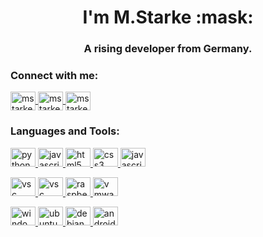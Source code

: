 <h1 align="center">I'm M.Starke :mask:</h1>
<h3 align="center">A rising developer from Germany.</h3>

<h3 align="left">Connect with me:</h3>
<p align="left">
    <a href="https://linkedin.com/in/mstarke-ae" target="blank">
        <img align="center" src="https://cdn.jsdelivr.net/npm/simple-icons@4.5.0/icons/linkedin.svg" alt="mstarke-ae" height="30" width="40" />
    </a>
    <a href="mailto:mstarke@bbw-fi.de" target="blank">
        <img align="center" src="https://cdn.jsdelivr.net/npm/simple-icons@4.5.0/icons/microsoftoutlook.svg" alt="mstarke-ae" height="30" width="40" />
    </a>
    <a href="https://discord.gg/JgbAXvS" target="blank">
        <img align="center" src="https://cdn.jsdelivr.net/npm/simple-icons@4.5.0/icons/discord.svg" alt="mstarke-ae" height="30" width="40" />
    </a>
</p>

<h3 align="left">Languages and Tools:</h3>

<p align="left">
    <a href="https://www.python.org" target="_blank">
        <img src="https://cdn.jsdelivr.net/npm/simple-icons@4.5.0/icons/python.svg" alt="python" height="30" width="40" />
    </a>
        <a href="https://www.w3schools.com/js" target="_blank">
        <img src="https://cdn.jsdelivr.net/npm/simple-icons@4.5.0/icons/javascript.svg" alt="javascript" height="30" width="40" />
    </a>
    <a href="https://www.w3schools.com/html/" target="_blank">
        <img src="https://cdn.jsdelivr.net/npm/simple-icons@4.5.0/icons/html5.svg" alt="html5" height="30" width="40" />
    </a>
    <a href="https://www.w3schools.com/css/" target="_blank">
        <img src="https://cdn.jsdelivr.net/npm/simple-icons@4.5.0/icons/css3.svg" alt="css3" height="30" width="40" />
    </a>
    <a href="https://www.w3schools.com/php" target="_blank">
        <img src="https://cdn.jsdelivr.net/npm/simple-icons@4.5.0/icons/php.svg" alt="javascript" height="30" width="40" />
    </a>
</p>
<p align="left">
    <a href="https://www.jetbrains.com/pycharm/" target="_blank">
        <img src="https://cdn.jsdelivr.net/npm/simple-icons@4.5.0/icons/pycharm.svg" alt="vsc" height="30" width="40" />
    </a>
    <a href="https://code.visualstudio.com/" target="_blank">
        <img src="https://cdn.jsdelivr.net/npm/simple-icons@4.5.0/icons/visualstudiocode.svg" alt="vsc" height="30" width="40" />
    </a>
    <a href="https://www.raspberrypi.org/" target="_blank">
        <img src="https://cdn.jsdelivr.net/npm/simple-icons@4.5.0/icons/raspberrypi.svg" alt="raspberrypi" height="30" width="40" />
    </a>
    <a href="https://www.vmware.com/" target="_blank">
        <img src="https://cdn.jsdelivr.net/npm/simple-icons@4.5.0/icons/vmware.svg" alt="vmware" height="30" width="40" />
    </a>
</p>
<p align="left">
    <a href="https://www.microsoft.com/" target="_blank">
        <img src="https://cdn.jsdelivr.net/npm/simple-icons@4.5.0/icons/windows.svg" alt="windows" height="30" width="40" />
    </a>
    <a href="https://ubuntu.com/" target="_blank">
        <img src="https://cdn.jsdelivr.net/npm/simple-icons@4.5.0/icons/ubuntu.svg" alt="ubuntu" height="30" width="40" />
    </a>
    <a href="https://www.debian.org/" target="_blank">
        <img src="https://cdn.jsdelivr.net/npm/simple-icons@4.5.0/icons/debian.svg" alt="debian" height="30" width="40" />
    </a>
    <a href="https://www.android.com/" target="_blank">
        <img src="https://cdn.jsdelivr.net/npm/simple-icons@4.5.0/icons/android.svg" alt="android" height="30" width="40" />
    </a>

</p>
